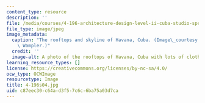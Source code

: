 ```yaml
---
content_type: resource
description: ''
file: /media/courses/4-196-architecture-design-level-ii-cuba-studio-spring-2004/c87eec30c64ad3f57c6c6ba75a03d7ca_4-196s04.jpg
file_type: image/jpeg
image_metadata:
  caption: "The rooftops and skyline of Havana, Cuba. (Image\_courtesy of\_Prof. Jan\
    \ Wampler.)"
  credit: ''
  image-alt: A photo of the rooftops of Havana, Cuba with lots of clotheslines visible.
learning_resource_types: []
license: https://creativecommons.org/licenses/by-nc-sa/4.0/
ocw_type: OCWImage
resourcetype: Image
title: 4-196s04.jpg
uid: c87eec30-c64a-d3f5-7c6c-6ba75a03d7ca
---
```

